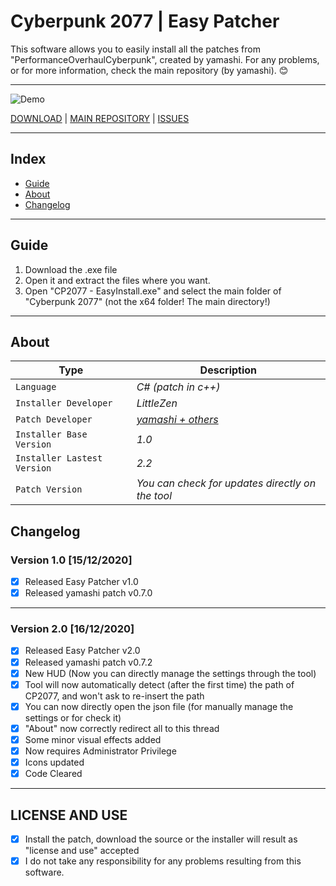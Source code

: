 # Cyberpunk 2077 | Easy Patcher

This software allows you to easily install all the patches from "PerformanceOverhaulCyberpunk", created by yamashi.
For any problems, or for more information, check the main repository (by yamashi). 😊

-----------
![Demo](https://i.imgur.com/okMWPzf.png)


[DOWNLOAD](https://bit.ly/384rLQZ) | [MAIN REPOSITORY](https://bit.ly/384rMEx) | [ISSUES](https://bit.ly/34cbtUX)

-----------

## Index
- [Guide](#guide)
- [About](#about)
- [Changelog](#changelog)


-----------
## Guide

1) Download the .exe file
2) Open it and extract the files where you want.
3) Open "CP2077 - EasyInstall.exe" and select the main folder of "Cyberpunk 2077" (not the x64 folder! The main directory!)

-----------

## About
Type | Description
--- | --- 
`Language` | *C# (patch in c++)*
`Installer Developer` | *LittleZen*
`Patch Developer` | *[yamashi + others](https://github.com/yamashi/PerformanceOverhaulCyberpunk)*
`Installer Base Version` | *1.0*
`Installer Lastest Version` | *2.2*
`Patch Version` | *You can check for updates directly on the tool*

## Changelog

### Version 1.0 [15/12/2020]

- [x] Released Easy Patcher v1.0
- [x] Released yamashi patch v0.7.0

-----------

### Version 2.0 [16/12/2020]
- [x] Released Easy Patcher v2.0
- [x] Released yamashi patch v0.7.2
- [x] New HUD (Now you can directly manage the settings through the tool)
- [x] Tool will now automatically detect (after the first time) the path of CP2077, and won't ask to re-insert the path
- [x] You can now directly open the json file (for manually manage the settings or for check it)
- [x] "About" now correctly redirect all to this thread
- [x] Some minor visual effects added
- [x] Now requires Administrator Privilege
- [x] Icons updated
- [x] Code Cleared 

-----------

## LICENSE AND USE

- [x] Install the patch, download the source or the installer will result as "license and use" accepted
- [x] I do not take any responsibility for any problems resulting from this software.
